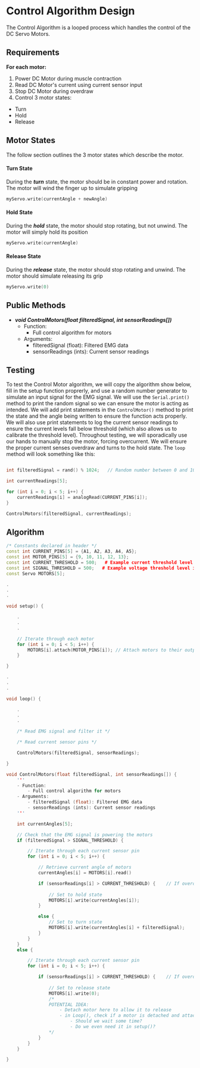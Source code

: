 # Control Algorithm Design

The Control Algorithm is a looped process which handles the control of the DC Servo Motors. 

## Requirements
**For each motor:**
1. Power DC Motor during muscle contraction
2. Read DC Motor's current using current sensor input
3. Stop DC Motor during overdraw
4. Control 3 motor states:
- Turn
- Hold
- Release

## Motor States

The follow section outlines the 3 motor states which describe the motor.

#### Turn State

During the ***turn*** state, the motor should be in constant power and rotation. The motor will wind the finger up to simulate gripping

```c++
myServo.write(currentAngle + newAngle)
```

#### Hold State

During the ***hold*** state, the motor should stop rotating, but not unwind. The motor will simply hold its position

```c++
myServo.write(currentAngle)
```

#### Release State

During the ***release*** state, the motor should stop rotating and unwind. The motor should simulate releasing its grip

```c++
myServo.write(0)
```

## Public Methods
- ***void ControlMotors(float filteredSignal, int sensorReadings[])***
    - Function:
        - Full control algorithm for motors
    - Arguments:
        - filteredSignal (float): Filtered EMG data
        - sensorReadings (ints): Current sensor readings

## Testing

To test the Control Motor algorithm, we will copy the algorithm show below, fill in the setup function proprerly, and use a random number generator to simulate an input signal for the EMG signal. We will use the ```Serial.print()``` method to print the random signal so we can ensure the motor is acting as intended. We will add print statements in the ```ControlMotor()``` method to print the state and the angle being written to ensure the function acts properly. We will also use print statements to log the current sensor readings to ensure the current levels fall below threshold (which also allows us to calibrate the threshold level). Throughout testing, we will sporadically use our hands to manually stop the motor, forcing overcurrent. We will ensure the proper current senses overdraw and turns to the hold state. The ```loop``` method will look something like this:

```c++

int filteredSignal = rand() % 1024;   // Random number between 0 and 1023

int currentReadings[5];

for (int i = 0; i < 5; i++) {
    currentReadings[i] = analogRead(CURRENT_PINS[i]);
}

ControlMotors(filteredSignal, currentReadings);

```

## Algorithm

```c++
/* Constants declared in header */
const int CURRENT_PINS[5] = {A1, A2, A3, A4, A5};
const int MOTOR_PINS[5] = {9, 10, 11, 12, 13};
const int CURRENT_THRESHOLD = 500;   # Example current threshold level in range (0 : 1023)
const int SIGNAL_THRESHOLD = 500;   # Example voltage threshold level in range (0 : 1023)
const Servo MOTORS[5];

.
.
.

void setup() {

    .
    .
    .

    // Iterate through each motor
    for (int i = 0; i < 5; i++) {
        MOTORS[i].attach(MOTOR_PINS[i]); // Attach motors to their output pins
    }

}

.
.
.

void loop() {

    .
    .
    .

    /* Read EMG signal and filter it */

    /* Read current sensor pins */

    ControlMotors(filteredSignal, sensorReadings);

}

void ControlMotors(float filteredSignal, int sensorReadings[]) {
    '''
    - Function:
        - Full control algorithm for motors
    - Arguments:
        - filteredSignal (float): Filtered EMG data
        - sensorReadings (ints): Current sensor readings
    '''

    int currentAngles[5];

    // Check that the EMG signal is powering the motors
    if (filteredSignal > SIGNAL_THRESHOLD) {

        // Iterate through each current sensor pin
        for (int i = 0; i < 5; i++) {

            // Retrieve current angle of motors
            currentAngles[i] = MOTORS[i].read()

            if (sensorReadings[i] > CURRENT_THRESHOLD) {    // If overdrawing current
                
                // Set to hold state
                MOTORS[i].write(currentAngles[i]);
            }

            else {
                // Set to turn state
                MOTORS[i].write(currentAngles[i] + filteredSignal);
            }
        }
    }
    else {

        // Iterate through each current sensor pin
        for (int i = 0; i < 5; i++) {

            if (sensorReadings[i] > CURRENT_THRESHOLD) {    // If overdrawing current
                
                // Set to release state
                MOTORS[i].write(0);
                /* 
                POTENTIAL IDEA:
                    - Detach motor here to allow it to release
                    - in Loop(), check if a motor is detached and attach it if so
                        - Should we wait some time?
                        - Do we even need it in setup()?
                */
            }
        }
    }

}
```
